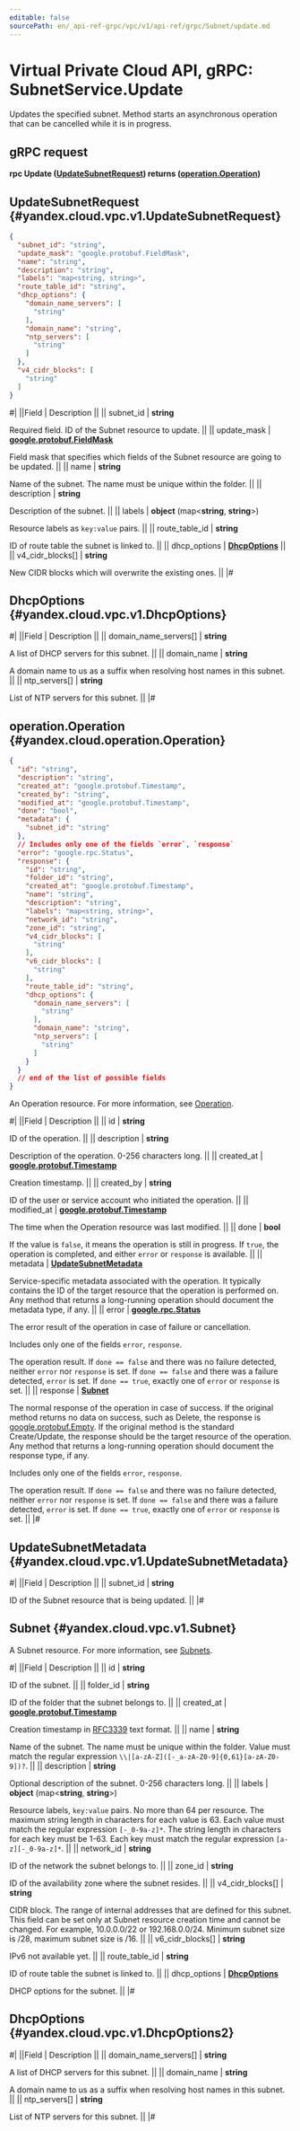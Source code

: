```yaml
---
editable: false
sourcePath: en/_api-ref-grpc/vpc/v1/api-ref/grpc/Subnet/update.md
---
```


# Virtual Private Cloud API, gRPC: SubnetService.Update

Updates the specified subnet.
Method starts an asynchronous operation that can be cancelled while it is in progress.

## gRPC request

**rpc Update ([UpdateSubnetRequest](#yandex.cloud.vpc.v1.UpdateSubnetRequest)) returns ([operation.Operation](#yandex.cloud.operation.Operation))**

## UpdateSubnetRequest {#yandex.cloud.vpc.v1.UpdateSubnetRequest}

```json
{
  "subnet_id": "string",
  "update_mask": "google.protobuf.FieldMask",
  "name": "string",
  "description": "string",
  "labels": "map<string, string>",
  "route_table_id": "string",
  "dhcp_options": {
    "domain_name_servers": [
      "string"
    ],
    "domain_name": "string",
    "ntp_servers": [
      "string"
    ]
  },
  "v4_cidr_blocks": [
    "string"
  ]
}
```

#|
||Field | Description ||
|| subnet_id | **string**

Required field. ID of the Subnet resource to update. ||
|| update_mask | **[google.protobuf.FieldMask](https://developers.google.com/protocol-buffers/docs/reference/csharp/class/google/protobuf/well-known-types/field-mask)**

Field mask that specifies which fields of the Subnet resource are going to be updated. ||
|| name | **string**

Name of the subnet.
The name must be unique within the folder. ||
|| description | **string**

Description of the subnet. ||
|| labels | **object** (map<**string**, **string**>)

Resource labels as `` key:value `` pairs. ||
|| route_table_id | **string**

ID of route table the subnet is linked to. ||
|| dhcp_options | **[DhcpOptions](#yandex.cloud.vpc.v1.DhcpOptions)** ||
|| v4_cidr_blocks[] | **string**

New CIDR blocks which will overwrite the existing ones. ||
|#

## DhcpOptions {#yandex.cloud.vpc.v1.DhcpOptions}

#|
||Field | Description ||
|| domain_name_servers[] | **string**

A list of DHCP servers for this subnet. ||
|| domain_name | **string**

A domain name to us as a suffix when resolving host names in this subnet. ||
|| ntp_servers[] | **string**

List of NTP servers for this subnet. ||
|#

## operation.Operation {#yandex.cloud.operation.Operation}

```json
{
  "id": "string",
  "description": "string",
  "created_at": "google.protobuf.Timestamp",
  "created_by": "string",
  "modified_at": "google.protobuf.Timestamp",
  "done": "bool",
  "metadata": {
    "subnet_id": "string"
  },
  // Includes only one of the fields `error`, `response`
  "error": "google.rpc.Status",
  "response": {
    "id": "string",
    "folder_id": "string",
    "created_at": "google.protobuf.Timestamp",
    "name": "string",
    "description": "string",
    "labels": "map<string, string>",
    "network_id": "string",
    "zone_id": "string",
    "v4_cidr_blocks": [
      "string"
    ],
    "v6_cidr_blocks": [
      "string"
    ],
    "route_table_id": "string",
    "dhcp_options": {
      "domain_name_servers": [
        "string"
      ],
      "domain_name": "string",
      "ntp_servers": [
        "string"
      ]
    }
  }
  // end of the list of possible fields
}
```

An Operation resource. For more information, see [Operation](/docs/api-design-guide/concepts/operation).

#|
||Field | Description ||
|| id | **string**

ID of the operation. ||
|| description | **string**

Description of the operation. 0-256 characters long. ||
|| created_at | **[google.protobuf.Timestamp](https://developers.google.com/protocol-buffers/docs/reference/google.protobuf#timestamp)**

Creation timestamp. ||
|| created_by | **string**

ID of the user or service account who initiated the operation. ||
|| modified_at | **[google.protobuf.Timestamp](https://developers.google.com/protocol-buffers/docs/reference/google.protobuf#timestamp)**

The time when the Operation resource was last modified. ||
|| done | **bool**

If the value is `false`, it means the operation is still in progress.
If `true`, the operation is completed, and either `error` or `response` is available. ||
|| metadata | **[UpdateSubnetMetadata](#yandex.cloud.vpc.v1.UpdateSubnetMetadata)**

Service-specific metadata associated with the operation.
It typically contains the ID of the target resource that the operation is performed on.
Any method that returns a long-running operation should document the metadata type, if any. ||
|| error | **[google.rpc.Status](https://cloud.google.com/tasks/docs/reference/rpc/google.rpc#status)**

The error result of the operation in case of failure or cancellation.

Includes only one of the fields `error`, `response`.

The operation result.
If `done == false` and there was no failure detected, neither `error` nor `response` is set.
If `done == false` and there was a failure detected, `error` is set.
If `done == true`, exactly one of `error` or `response` is set. ||
|| response | **[Subnet](#yandex.cloud.vpc.v1.Subnet)**

The normal response of the operation in case of success.
If the original method returns no data on success, such as Delete,
the response is [google.protobuf.Empty](https://developers.google.com/protocol-buffers/docs/reference/google.protobuf#google.protobuf.Empty).
If the original method is the standard Create/Update,
the response should be the target resource of the operation.
Any method that returns a long-running operation should document the response type, if any.

Includes only one of the fields `error`, `response`.

The operation result.
If `done == false` and there was no failure detected, neither `error` nor `response` is set.
If `done == false` and there was a failure detected, `error` is set.
If `done == true`, exactly one of `error` or `response` is set. ||
|#

## UpdateSubnetMetadata {#yandex.cloud.vpc.v1.UpdateSubnetMetadata}

#|
||Field | Description ||
|| subnet_id | **string**

ID of the Subnet resource that is being updated. ||
|#

## Subnet {#yandex.cloud.vpc.v1.Subnet}

A Subnet resource. For more information, see [Subnets](/docs/vpc/concepts/network#subnet).

#|
||Field | Description ||
|| id | **string**

ID of the subnet. ||
|| folder_id | **string**

ID of the folder that the subnet belongs to. ||
|| created_at | **[google.protobuf.Timestamp](https://developers.google.com/protocol-buffers/docs/reference/google.protobuf#timestamp)**

Creation timestamp in [RFC3339](https://www.ietf.org/rfc/rfc3339.txt) text format. ||
|| name | **string**

Name of the subnet.
The name must be unique within the folder.
Value must match the regular expression ``\\|[a-zA-Z]([-_a-zA-Z0-9]{0,61}[a-zA-Z0-9])?``. ||
|| description | **string**

Optional description of the subnet. 0-256 characters long. ||
|| labels | **object** (map<**string**, **string**>)

Resource labels, `key:value` pairs.
No more than 64 per resource.
The maximum string length in characters for each value is 63.
Each value must match the regular expression `[-_0-9a-z]*`.
The string length in characters for each key must be 1-63.
Each key must match the regular expression `[a-z][-_0-9a-z]*`. ||
|| network_id | **string**

ID of the network the subnet belongs to. ||
|| zone_id | **string**

ID of the availability zone where the subnet resides. ||
|| v4_cidr_blocks[] | **string**

CIDR block.
The range of internal addresses that are defined for this subnet.
This field can be set only at Subnet resource creation time and cannot be changed.
For example, 10.0.0.0/22 or 192.168.0.0/24.
Minimum subnet size is /28, maximum subnet size is /16. ||
|| v6_cidr_blocks[] | **string**

IPv6 not available yet. ||
|| route_table_id | **string**

ID of route table the subnet is linked to. ||
|| dhcp_options | **[DhcpOptions](#yandex.cloud.vpc.v1.DhcpOptions2)**

DHCP options for the subnet. ||
|#

## DhcpOptions {#yandex.cloud.vpc.v1.DhcpOptions2}

#|
||Field | Description ||
|| domain_name_servers[] | **string**

A list of DHCP servers for this subnet. ||
|| domain_name | **string**

A domain name to us as a suffix when resolving host names in this subnet. ||
|| ntp_servers[] | **string**

List of NTP servers for this subnet. ||
|#